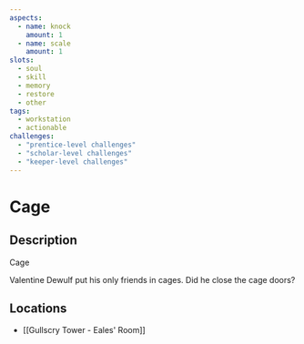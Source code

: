 ```yaml
---
aspects: 
  - name: knock
    amount: 1
  - name: scale
    amount: 1
slots:
  - soul
  - skill
  - memory
  - restore
  - other
tags:
  - workstation
  - actionable
challenges:
  - "prentice-level challenges"
  - "scholar-level challenges"
  - "keeper-level challenges"
---
```


# Cage

## Description
Cage

Valentine Dewulf put his only friends in cages. Did he close the cage doors?
## Locations
- [[Gullscry Tower - Eales' Room]]